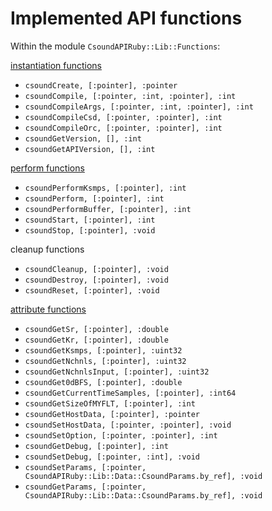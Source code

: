 # Implemented API functions

Within the module `CsoundAPIRuby::Lib::Functions`:

[instantiation functions](https://csound.github.io/docs/api/group__INSTANTIATION.html)

* `csoundCreate, [:pointer], :pointer`
* `csoundCompile, [:pointer, :int, :pointer], :int`
* `csoundCompileArgs, [:pointer, :int, :pointer], :int`
* `csoundCompileCsd, [:pointer, :pointer], :int`
* `csoundCompileOrc, [:pointer, :pointer], :int`
* `csoundGetVersion, [], :int`
* `csoundGetAPIVersion, [], :int`

[perform functions](https://csound.github.io/docs/api/group__PERFORMANCE.html)

* `csoundPerformKsmps, [:pointer], :int`
* `csoundPerform, [:pointer], :int`
* `csoundPerformBuffer, [:pointer], :int`
* `csoundStart, [:pointer], :int`
* `csoundStop, [:pointer], :void`

cleanup functions

* `csoundCleanup, [:pointer], :void`
* `csoundDestroy, [:pointer], :void`
* `csoundReset, [:pointer], :void`

[attribute functions](://csound.github.io/docs/api/group__ATTRIBUTES.html) 

* `csoundGetSr, [:pointer], :double`
* `csoundGetKr, [:pointer], :double`
* `csoundGetKsmps, [:pointer], :uint32`
* `csoundGetNchnls, [:pointer], :uint32`
* `csoundGetNchnlsInput, [:pointer], :uint32`
* `csoundGet0dBFS, [:pointer], :double`
* `csoundGetCurrentTimeSamples, [:pointer], :int64`
* `csoundGetSizeOfMYFLT, [:pointer], :int`
* `csoundGetHostData, [:pointer], :pointer`
* `csoundSetHostData, [:pointer, :pointer], :void`
* `csoundSetOption, [:pointer, :pointer], :int`
* `csoundGetDebug, [:pointer], :int`
* `csoundSetDebug, [:pointer, :int], :void`
* `csoundSetParams, [:pointer, CsoundAPIRuby::Lib::Data::CsoundParams.by_ref], :void`
* `csoundGetParams, [:pointer, CsoundAPIRuby::Lib::Data::CsoundParams.by_ref], :void`
